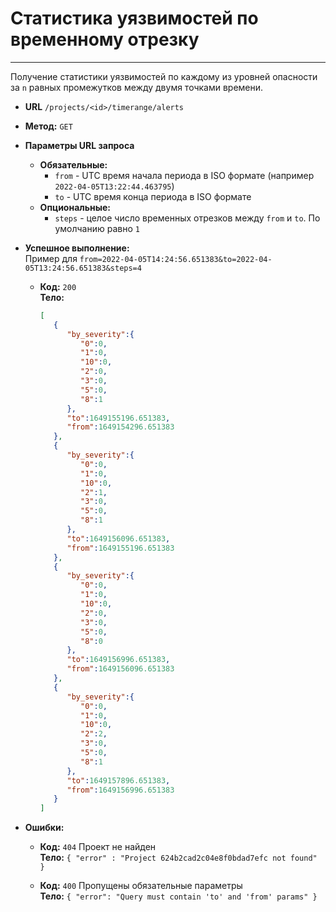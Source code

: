 # Статистика уязвимостей по временному отрезку
----

Получение статистики уязвимостей по каждому из уровней опасности
за `n` равных промежутков между двумя точками времени.


* **URL** `/projects/<id>/timerange/alerts`
* **Метод:**  `GET`
    
*  **Параметры URL запроса**
   * **Обязательные:**
     * `from` - UTC время начала периода в ISO формате (например `2022-04-05T13:22:44.463795`)
     * `to` - UTC время конца периода в ISO формате
   * **Опциональные:**
     * `steps` - целое число 
       временных отрезков между `from` и `to`. По умолчанию равно `1`


* **Успешное выполнение:** <br>
  Пример для `from=2022-04-05T14:24:56.651383&to=2022-04-05T13:24:56.651383&steps=4`
  
  * **Код:** `200` <br />
    **Тело:**  
    ```json
    [
       {
          "by_severity":{
             "0":0,
             "1":0,
             "10":0,
             "2":0,
             "3":0,
             "5":0,
             "8":1
          },
          "to":1649155196.651383,
          "from":1649154296.651383
       },
       {
          "by_severity":{
             "0":0,
             "1":0,
             "10":0,
             "2":1,
             "3":0,
             "5":0,
             "8":1
          },
          "to":1649156096.651383,
          "from":1649155196.651383
       },
       {
          "by_severity":{
             "0":0,
             "1":0,
             "10":0,
             "2":0,
             "3":0,
             "5":0,
             "8":0
          },
          "to":1649156996.651383,
          "from":1649156096.651383
       },
       {
          "by_severity":{
             "0":0,
             "1":0,
             "10":0,
             "2":2,
             "3":0,
             "5":0,
             "8":1
          },
          "to":1649157896.651383,
          "from":1649156996.651383
       }
    ]
    ```

 
* **Ошибки:**
  * **Код:** `404` Проект не найден <br>
    **Тело:** `{ "error" : "Project 624b2cad2c04e8f0bdad7efc not found" }`
        
  * **Код:** `400` Пропущены обязательные параметры <br>
    **Тело:** `{ "error": "Query must contain 'to' and 'from' params" }`
    